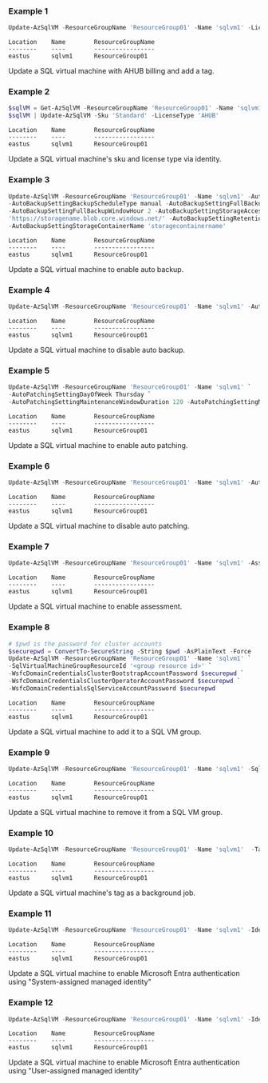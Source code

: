 ### Example 1
```powershell
Update-AzSqlVM -ResourceGroupName 'ResourceGroup01' -Name 'sqlvm1' -LicenseType 'AHUB' -Tag @{'newkey'='newvalue'}
```

```output
Location	Name		ResourceGroupName
--------	----		-----------------
eastus		sqlvm1		ResourceGroup01	
```

Update a SQL virtual machine with AHUB billing and add a tag.

### Example 2
```powershell
$sqlVM = Get-AzSqlVM -ResourceGroupName 'ResourceGroup01' -Name 'sqlvm1'
$sqlVM | Update-AzSqlVM -Sku 'Standard' -LicenseType 'AHUB'
```

```output
Location	Name		ResourceGroupName
--------	----		-----------------
eastus		sqlvm1		ResourceGroup01	
```

Update a SQL virtual machine's sku and license type via identity.

### Example 3
```powershell
Update-AzSqlVM -ResourceGroupName 'ResourceGroup01' -Name 'sqlvm1' -AutoBackupSettingEnable `
-AutoBackupSettingBackupScheduleType manual -AutoBackupSettingFullBackupFrequency Weekly -AutoBackupSettingFullBackupStartTime 5 `
-AutoBackupSettingFullBackupWindowHour 2 -AutoBackupSettingStorageAccessKey 'keyvalue' -AutoBackupSettingStorageAccountUrl `
'https://storagename.blob.core.windows.net/' -AutoBackupSettingRetentionPeriod 10 -AutoBackupSettingLogBackupFrequency 60 `
-AutoBackupSettingStorageContainerName 'storagecontainername'
```

```output
Location	Name		ResourceGroupName
--------	----		-----------------
eastus		sqlvm1		ResourceGroup01	
```

Update a SQL virtual machine to enable auto backup.

### Example 4
```powershell
Update-AzSqlVM -ResourceGroupName 'ResourceGroup01' -Name 'sqlvm1' -AutoBackupSettingEnable:$false
```

```output
Location	Name		ResourceGroupName
--------	----		-----------------
eastus		sqlvm1		ResourceGroup01	
```

Update a SQL virtual machine to disable auto backup.

### Example 5
```powershell
Update-AzSqlVM -ResourceGroupName 'ResourceGroup01' -Name 'sqlvm1' `
-AutoPatchingSettingDayOfWeek Thursday `
-AutoPatchingSettingMaintenanceWindowDuration 120 -AutoPatchingSettingMaintenanceWindowStartingHour 3 -AutoPatchingSettingEnable
```

```output
Location	Name		ResourceGroupName
--------	----		-----------------
eastus		sqlvm1		ResourceGroup01	
```

Update a SQL virtual machine to enable auto patching.

### Example 6
```powershell
Update-AzSqlVM -ResourceGroupName 'ResourceGroup01' -Name 'sqlvm1' -AutoPatchingSettingEnable:$false
```

```output
Location	Name		ResourceGroupName
--------	----		-----------------
eastus		sqlvm1		ResourceGroup01	
```

Update a SQL virtual machine to disable auto patching.

### Example 7
```powershell
Update-AzSqlVM -ResourceGroupName 'ResourceGroup01' -Name 'sqlvm1' -AssessmentSettingEnable
```

```output
Location	Name		ResourceGroupName
--------	----		-----------------
eastus		sqlvm1		ResourceGroup01	
```

Update a SQL virtual machine to enable assessment.

### Example 8
```powershell
# $pwd is the password for cluster accounts
$securepwd = ConvertTo-SecureString -String $pwd -AsPlainText -Force
Update-AzSqlVM -ResourceGroupName 'ResourceGroup01' -Name 'sqlvm1' `
-SqlVirtualMachineGroupResourceId '<group resource id>' `
-WsfcDomainCredentialsClusterBootstrapAccountPassword $securepwd `
-WsfcDomainCredentialsClusterOperatorAccountPassword $securepwd `
-WsfcDomainCredentialsSqlServiceAccountPassword $securepwd 
```

```output
Location	Name		ResourceGroupName
--------	----		-----------------
eastus		sqlvm1		ResourceGroup01	
```

Update a SQL virtual machine to add it to a SQL VM group.

### Example 9
```powershell
Update-AzSqlVM -ResourceGroupName 'ResourceGroup01' -Name 'sqlvm1' -SqlVirtualMachineGroupResourceId ''
```

```output
Location	Name		ResourceGroupName
--------	----		-----------------
eastus		sqlvm1		ResourceGroup01	
```

Update a SQL virtual machine to remove it from a SQL VM group.

### Example 10
```powershell
Update-AzSqlVM -ResourceGroupName 'ResourceGroup01' -Name 'sqlvm1'  -Tag @{'newkey'='newvalue'} -AsJob
```

```output
Location	Name		ResourceGroupName
--------	----		-----------------
eastus		sqlvm1		ResourceGroup01	
```

Update a SQL virtual machine's tag as a background job.

### Example 11
```powershell
Update-AzSqlVM -ResourceGroupName 'ResourceGroup01' -Name 'sqlvm1' -IdentityType 'SystemAssigned'
```

```output
Location	Name		ResourceGroupName
--------	----		-----------------
eastus		sqlvm1		ResourceGroup01	
```

Update a SQL virtual machine to enable Microsoft Entra authentication using "System-assigned managed identity"

### Example 12
```powershell
Update-AzSqlVM -ResourceGroupName 'ResourceGroup01' -Name 'sqlvm1' -IdentityType 'UserAssigned' -ManagedIdentityClientId '11111111-2222-3333-4444-555555555555'
```

```output
Location	Name		ResourceGroupName
--------	----		-----------------
eastus		sqlvm1		ResourceGroup01	
```

Update a SQL virtual machine to enable Microsoft Entra authentication using "User-assigned managed identity"